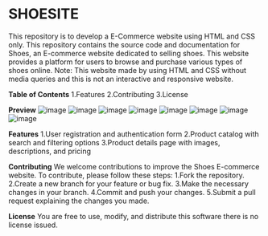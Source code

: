 # SHOESITE
This repository is to develop a E-Commerce website using HTML and CSS only. 
This repository contains the source code and documentation for Shoes, an E-commerce website dedicated to selling shoes. This website provides a platform for users to browse and purchase various types of shoes online.
Note: This website made by using HTML and CSS without media queries and this is not an interactive and responsive website.

**Table of Contents**
1.Features
2.Contributing
3.License

**Preview**
![image](https://github.com/KSKDhasan/SHOESITE/assets/130535979/5fb2b25f-a5f5-419b-b23f-cb0e5f6be7e7)
![image](https://github.com/KSKDhasan/SHOESITE/assets/130535979/cc823b99-a8f2-4be1-a4db-de62d4fe5918)
![image](https://github.com/KSKDhasan/SHOESITE/assets/130535979/2d448486-668a-4ba1-95d2-a41ed0e8d9c1)
![image](https://github.com/KSKDhasan/SHOESITE/assets/130535979/d3d9cd02-5018-4f1e-995e-535df017f2be)
![image](https://github.com/KSKDhasan/SHOESITE/assets/130535979/32dda851-d5fc-402f-905b-596bcd56dd3a)
![image](https://github.com/KSKDhasan/SHOESITE/assets/130535979/b8115272-6905-4b43-815e-882ac8acacea)
![image](https://github.com/KSKDhasan/SHOESITE/assets/130535979/ac1c6982-4072-4fce-ad84-7184b15a45ea)
![image](https://github.com/KSKDhasan/SHOESITE/assets/130535979/ae4d2c07-d326-48d2-8617-90ba3ee7e0af)

**Features**
1.User registration and authentication form 
2.Product catalog with search and filtering options
3.Product details page with images, descriptions, and pricing

**Contributing**
We welcome contributions to improve the Shoes E-commerce website. To contribute, please follow these steps:
1.Fork the repository.
2.Create a new branch for your feature or bug fix.
3.Make the necessary changes in your branch.
4.Commit and push your changes.
5.Submit a pull request explaining the changes you made.

**License**
You are free to use, modify, and distribute this software there is no license issued.
